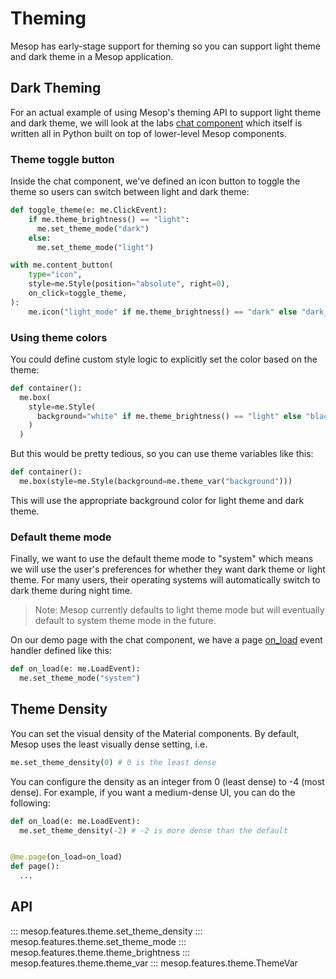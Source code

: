 # Theming

Mesop has early-stage support for theming so you can support light theme and dark theme in a Mesop application.

## Dark Theming

For an actual example of using Mesop's theming API to support light theme and dark theme, we will look at the labs [chat component](../components/chat.md) which itself is written all in Python built on top of lower-level Mesop components.

### Theme toggle button

Inside the chat component, we've defined an icon button to toggle the theme so users can switch between light and dark theme:

```py
def toggle_theme(e: me.ClickEvent):
    if me.theme_brightness() == "light":
      me.set_theme_mode("dark")
    else:
      me.set_theme_mode("light")

with me.content_button(
    type="icon",
    style=me.Style(position="absolute", right=0),
    on_click=toggle_theme,
):
    me.icon("light_mode" if me.theme_brightness() == "dark" else "dark_mode")
```

### Using theme colors

You could define custom style logic to explicitly set the color based on the theme:

```py
def container():
  me.box(
    style=me.Style(
      background="white" if me.theme_brightness() == "light" else "black"
    )
  )
```

But this would be pretty tedious, so you can use theme variables like this:


```py
def container():
  me.box(style=me.Style(background=me.theme_var("background")))
```

This will use the appropriate background color for light theme and dark theme.

### Default theme mode

Finally, we want to use the default theme mode to "system" which means we will use the user's preferences for whether they want dark theme or light theme. For many users, their operating systems will automatically switch to dark theme during night time.

> Note: Mesop currently defaults to light theme mode but will eventually default to system theme mode in the future.

On our demo page with the chat component, we have a page [on_load](../api/page.md#on_load) event handler defined like this:

```py
def on_load(e: me.LoadEvent):
  me.set_theme_mode("system")
```

## Theme Density

You can set the visual density of the Material components. By default, Mesop uses the least visually dense setting, i.e.

```py
me.set_theme_density(0) # 0 is the least dense
```

You can configure the density as an integer from 0 (least dense) to -4 (most dense). For example, if you want a medium-dense UI, you can do the following:

```py
def on_load(e: me.LoadEvent):
  me.set_theme_density(-2) # -2 is more dense than the default


@me.page(on_load=on_load)
def page():
  ...
```

## API

::: mesop.features.theme.set_theme_density
::: mesop.features.theme.set_theme_mode
::: mesop.features.theme.theme_brightness
::: mesop.features.theme.theme_var
::: mesop.features.theme.ThemeVar
